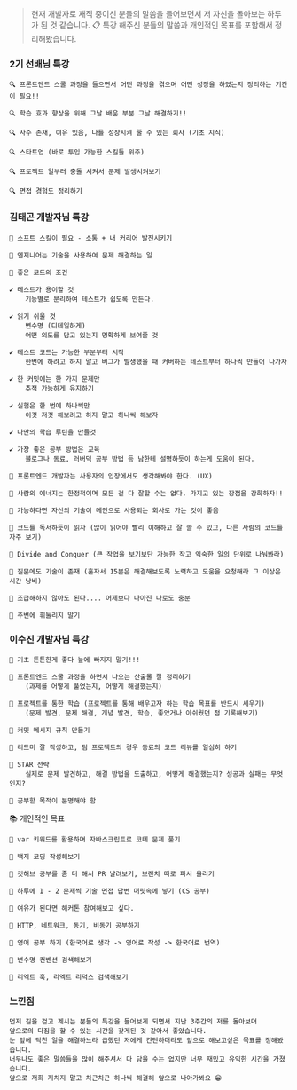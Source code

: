 >현재 개발자로 재직 중이신 분들의 말씀을 들어보면서 저 자신을 돌아보는 하루가 된 것 같습니다.
📋 특강 해주신 분들의 말씀과 개인적인 목표를 포함해서 정리해봤습니다. 

### 2기 선배님 특강

	🔍 프론트엔드 스쿨 과정을 들으면서 어떤 과정을 겪으며 어떤 성장을 하였는지 정리하는 기간이 필요!!

	🔍 학습 효과 향상을 위해 그날 배운 부분 그날 해결하기!!

	🔍 사수 존재, 여유 있음, 나를 성장시켜 줄 수 있는 회사 (기초 지식)

	🔍 스타트업 (바로 투입 가능한 스킬들 위주)
	
	🔍 프로젝트 일부러 충돌 시켜서 문제 발생시켜보기

	🔍 면접 경험도 정리하기


### 김태곤 개발자님 특강

	🔸 소프트 스킬이 필요 - 소통 + 내 커리어 발전시키기
    
    🔸 엔지니어는 기술을 사용하여 문제 해결하는 일
    
    🔸 좋은 코드의 조건
    
    ✔️ 테스트가 용이할 것
    	기능별로 분리하여 테스트가 쉽도록 만든다.
        
    ✔️ 읽기 쉬울 것
    	변수명 (디테일하게)
        어떤 의도를 담고 있는지 명확하게 보여줄 것
    
    ✔️ 테스트 코드는 가능한 부분부터 시작
    	한번에 하려고 하지 말고 버그가 발생했을 때 커버하는 테스트부터 하나씩 만들어 나가자
        
    ✔️ 한 커밋에는 한 가지 문제만
    	추적 가능하게 유지하기
        
    ✔️ 실험은 한 번에 하나씩만
    	이것 저것 해보려고 하지 말고 하나씩 해보자
        
    ✔️ 나만의 학습 루틴을 만들것
    
    ✔️ 가장 좋은 공부 방법은 교육
    	블로그나 동료, 러버덕 공부 방법 등 남한테 설명하듯이 하는게 도움이 된다.
        
    🔸 프론트엔드 개발자는 사용자의 입장에서도 생각해봐야 한다. (UX)
    
    🔸 사람의 에너지는 한정적이며 모든 걸 다 잘할 수는 없다. 가지고 있는 장점을 강화하자!!
    
    🔸 가능하다면 자신의 기술이 메인으로 사용되는 회사로 가는 것이 좋음
    
    🔸 코드를 독서하듯이 읽자 (많이 읽어야 빨리 이해하고 잘 쓸 수 있고, 다른 사람의 코드를 자주 보기)
    
    🔸 Divide and Conquer (큰 작업을 보기보단 가능한 작고 익숙한 일의 단위로 나눠봐라)
    
    🔸 질문에도 기술이 존재 (혼자서 15분은 해결해보도록 노력하고 도움을 요청해라 그 이상은 시간 낭비)
    
    📍 조급해하지 않아도 된다.... 어제보다 나아진 나로도 충분
    
    📍 주변에 휘둘리지 말기
    
### 이수진 개발자님 특강

	🔹 기초 튼튼한게 좋다 늪에 빠지지 말기!!!
    
    🔹 프론트엔드 스쿨 과정을 하면서 나오는 산출물 잘 정리하기
    	(과제를 어떻게 풀었는지, 어떻게 해결했는지)
        
    🔹 프로젝트를 통한 학습 (프로젝트를 통해 배우고자 하는 학습 목표를 반드시 세우기)
    	(문제 발견, 문제 해결, 개념 발견, 학습, 좋았거나 아쉬웠던 점 기록해보기)
        
    🔹 커밋 메시지 규칙 만들기
    
    🔹 리드미 잘 작성하고, 팀 프로젝트의 경우 동료의 코드 리뷰를 열심히 하기
    
    🔹 STAR 전략
    	실제로 문제 발견하고, 해결 방법을 도출하고, 어떻게 해결했는지? 성공과 실패는 무엇인지?
	
    📍 공부할 목적이 분명해야 함

📚 개인적인 목표

	📌 var 키워드를 활용하며 자바스크립트로 코테 문제 풀기
    
    📌 백지 코딩 작성해보기
    
    📌 깃허브 공부를 좀 더 해서 PR 날려보기, 브랜치 따로 파서 올리기
    
    📌 하루에 1 - 2 문제씩 기술 면접 답변 머릿속에 넣기 (CS 공부)
    
    📌 여유가 된다면 해커톤 참여해보고 싶다.
    
    📌 HTTP, 네트워크, 동기, 비동기 공부하기
    
    📌 영어 공부 하기 (한국어로 생각 -> 영어로 작성 -> 한국어로 번역)
    
    📌 변수명 컨벤션 검색해보기
    
    📌 리엑트 훅, 리엑트 리덕스 검색해보기
    
    
### 느낀점
	먼저 길을 걷고 계시는 분들의 특강을 들어보게 되면서 지난 3주간의 저를 돌아보며 
    앞으로의 다짐을 할 수 있는 시간을 갖게된 것 같아서 좋았습니다.
    눈 앞에 닥친 일을 해결하느라 급했던 저에게 간단하더라도 앞으로 해보고싶은 목표를 정해봤습니다.
    너무나도 좋은 말씀들을 많이 해주셔서 다 담을 수는 없지만 너무 재밌고 유익한 시간을 가졌습니다.
    앞으로 저희 지치지 말고 차근차근 하나씩 해결해 앞으로 나아가봐요 😁